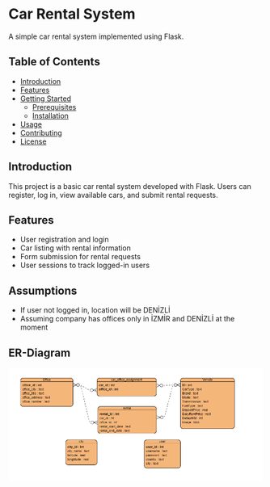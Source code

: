 # Car Rental System

A simple car rental system implemented using Flask.

## Table of Contents

- [Introduction](#introduction)
- [Features](#features)
- [Getting Started](#getting-started)
  - [Prerequisites](#prerequisites)
  - [Installation](#installation)
- [Usage](#usage)
- [Contributing](#contributing)
- [License](#license)

## Introduction

This project is a basic car rental system developed with Flask. Users can register, log in, view available cars, and submit rental requests.

## Features

- User registration and login
- Car listing with rental information
- Form submission for rental requests
- User sessions to track logged-in users

## Assumptions

- If user not logged in, location will be DENİZLİ
- Assuming company has offices only in İZMİR and DENİZLİ at the moment

## ER-Diagram

![ER Diagram](ER.PNG)